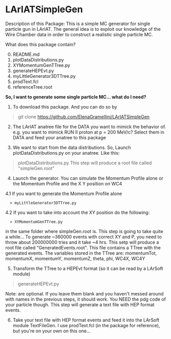 # LArIATSimpleGen
Description of this Package:
This is a simple MC generator for single particle gun in LArIAT. 
The general idea is to exploit our knowledge of the Wire Chamber data in order to 
construct a realistic single particle MC.


What does this package contain?

0) README.md 
1) plotDataDistributions.py      
2) XYMomentumGenTTree.py  
3) generateHEPEvt.py      
4) myLittleGenerator3DTTree.py 
5) prodText.fcl
5) referenceTree.root	    



<b> So, I want to generate some single particle MC... what do I need?</b>

1. To download this package. And you can do so by 
 > git clone  https://github.com/ElenaGramellini/LArIATSimpleGen

2. The LArIAT anatree file for the DATA  you want to mimick the behavior of.
 e.g. you want to mimick RUN II proton at p = 200 MeV/c? Select them in DATA and feed your anatree to this package

3. We want to start from the data distributions. So, Launch plotDataDistributions.py on your anatree. Like this:
> plotDataDistributions.py <fileName> <TTreeName>
This step will produce a root file called "simpleGen.root"

4. Launch the generator. You can simulate the Momentum Profile alone or the Momentum Profile and the X Y position on WC4
  
  4.1 If you want to generate the Momentum Profile alone

      > myLittleGenerator3DTTree.py

  4.2 If you want to take into account the XY position do the following:

      > XYMomentumGenTTree.py

in the same folder where simpleGen.root is.
This step is going to take quite a while... To generate ~360000 events with correct XY and P, you need to throw about 200000000 tries and it take ~4 hrs. This setp will produce a root file called "GeneratedEvents.root". This file contains a TTree with the generated events. The variables stored in the TTree are: momentumTot, momentumX, momentumY, momentumZ, theta, phi, WC4X, WC4Y         

5. Transform the TTree to a HEPEvt format (so it can be read by a LArSoft module)

> generateHEPEvt.py <pdg> <fileName> <TTreeName>

Note: <fileName> <TTreeName> are optional. If you leave them blank and you haven't messed around with names in the previous steps, it should work.
You NEED the pdg code of your particle though.
This step will generate a text file with HEP format events.

6. Take your text file with HEP format events and feed it into the LArSoft module TextFileGen. I use prodText.fcl (in the package for reference), but you're on your own on this one...
